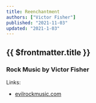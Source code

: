 ```yaml
---
title: Reenchantment
authors: ["Victor Fisher"]
published: "2021-11-03"
updated: "2021-1-03"
---
```


## {{ $frontmatter.title }}

### Rock Music by Victor Fisher

Links:
* <a href="http://evilrockmusic.com">evilrockmusic.com</a>
